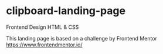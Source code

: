 # clipboard-landing-page
Frontend Design HTML &amp; CSS

This landing page is based on a challenge by Frontend Mentor https://www.frontendmentor.io/
